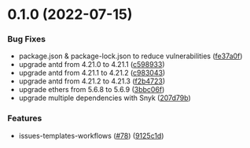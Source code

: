 # 0.1.0 (2022-07-15)


### Bug Fixes

* package.json & package-lock.json to reduce vulnerabilities ([fe37a0f](https://github.com/CryptoverseWeb3/CryptoverseWeb3.com/commit/fe37a0f417fb32127973cef34bb1a5d700889e74))
* upgrade antd from 4.21.0 to 4.21.1 ([c598933](https://github.com/CryptoverseWeb3/CryptoverseWeb3.com/commit/c598933d3802bb92effa34e5f039c2c58b6c9849))
* upgrade antd from 4.21.1 to 4.21.2 ([c983043](https://github.com/CryptoverseWeb3/CryptoverseWeb3.com/commit/c9830439d7e7b2d2ca759a703831de16ad579723))
* upgrade antd from 4.21.2 to 4.21.3 ([f2b4723](https://github.com/CryptoverseWeb3/CryptoverseWeb3.com/commit/f2b472318d329bd230ed32c033bf6f628c059f05))
* upgrade ethers from 5.6.8 to 5.6.9 ([3bbc06f](https://github.com/CryptoverseWeb3/CryptoverseWeb3.com/commit/3bbc06f5088974f1b95664c1f8a6ec4fcf9a4eff))
* upgrade multiple dependencies with Snyk ([207d79b](https://github.com/CryptoverseWeb3/CryptoverseWeb3.com/commit/207d79b7a4651239e815036645cd8912e2cb48f8))


### Features

* issues-templates-workflows ([#78](https://github.com/CryptoverseWeb3/CryptoverseWeb3.com/issues/78)) ([9125c1d](https://github.com/CryptoverseWeb3/CryptoverseWeb3.com/commit/9125c1d49fe481c2d30f5352c583cf13b998a4ba))



